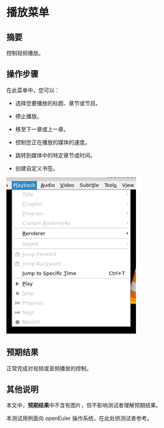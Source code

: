 # 播放菜单

## 摘要

控制视频播放。

## 操作步骤

在此菜单中，您可以：

- 选择您要播放的标题、章节或节目。

- 停止播放。

- 移至下一章或上一章。

- 控制您正在播放的媒体的速度。

- 跳转到媒体中的特定章节或时间。

- 创建自定义书签。

![播放菜单](./img/播放菜单.png)

## 预期结果

正常完成对视频或音频播放的控制。

## 其他说明

本文中，**预期结果**中不含有图片，但不影响测试者理解预期结果。

本测试用例面向 openEuler 操作系统，在此处供测试者参考。


